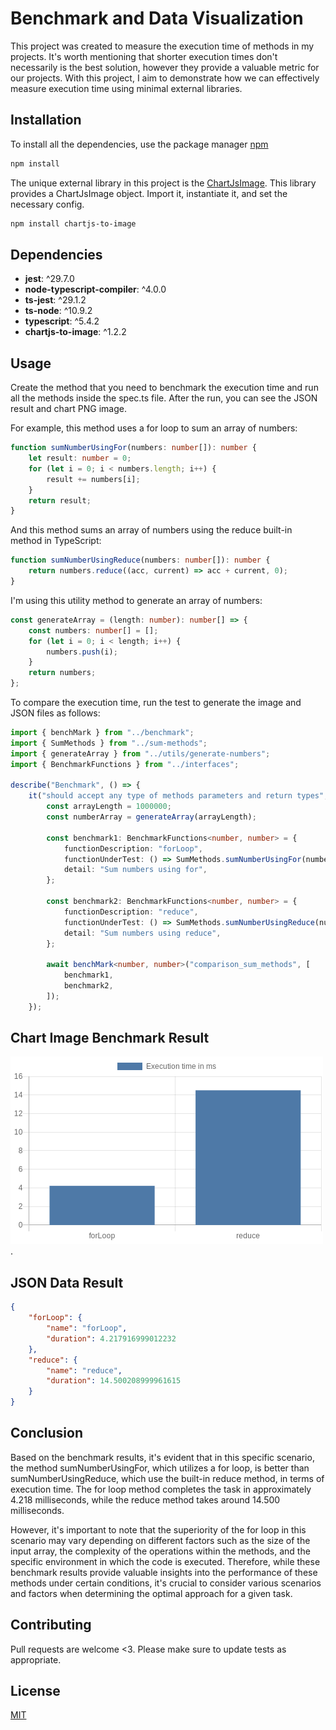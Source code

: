 # Benchmark and Data Visualization

This project was created to measure the execution time of methods in my projects. It's worth mentioning that shorter execution times don't necessarily is the best solution, however they provide a valuable metric for our projects. With this project, I aim to demonstrate how we can effectively measure execution time using minimal external libraries.

## Installation

To install all the dependencies, use the package manager [npm](https://www.npmjs.com/)

```bash
npm install
```

The unique external library in this project is the [ChartJsImage](https://www.npmjs.com/package/chartjs-to-image/).
This library provides a ChartJsImage object. Import it, instantiate it, and set the necessary config.

```bash
npm install chartjs-to-image
```

## Dependencies

- **jest**: ^29.7.0
- **node-typescript-compiler**: ^4.0.0
- **ts-jest**: ^29.1.2
- **ts-node**: ^10.9.2
- **typescript**: ^5.4.2
- **chartjs-to-image**: ^1.2.2

## Usage

Create the method that you need to benchmark the execution time and run all the methods inside the spec.ts file. After the run, you can see the JSON result and chart PNG image.

For example, this method uses a for loop to sum an array of numbers:

```typescript
function sumNumberUsingFor(numbers: number[]): number {
	let result: number = 0;
	for (let i = 0; i < numbers.length; i++) {
		result += numbers[i];
	}
	return result;
}
```

And this method sums an array of numbers using the reduce built-in method in TypeScript:

```typescript
function sumNumberUsingReduce(numbers: number[]): number {
	return numbers.reduce((acc, current) => acc + current, 0);
}
```

I'm using this utility method to generate an array of numbers:

```typescript
const generateArray = (length: number): number[] => {
	const numbers: number[] = [];
	for (let i = 0; i < length; i++) {
		numbers.push(i);
	}
	return numbers;
};
```

To compare the execution time, run the test to generate the image and JSON files as follows:

```typescript
import { benchMark } from "../benchmark";
import { SumMethods } from "../sum-methods";
import { generateArray } from "../utils/generate-numbers";
import { BenchmarkFunctions } from "../interfaces";

describe("Benchmark", () => {
	it("should accept any type of methods parameters and return types", async () => {
		const arrayLength = 1000000;
		const numberArray = generateArray(arrayLength);

		const benchmark1: BenchmarkFunctions<number, number> = {
			functionDescription: "forLoop",
			functionUnderTest: () => SumMethods.sumNumberUsingFor(numberArray),
			detail: "Sum numbers using for",
		};

		const benchmark2: BenchmarkFunctions<number, number> = {
			functionDescription: "reduce",
			functionUnderTest: () => SumMethods.sumNumberUsingReduce(numberArray),
			detail: "Sum numbers using reduce",
		};

		await benchMark<number, number>("comparison_sum_methods", [
			benchmark1,
			benchmark2,
		]);
	});
```

## Chart Image Benchmark Result

![chart image](/TMP/comparison_sum_methods.png "Result chart png image").

## JSON Data Result

```json
{
	"forLoop": {
		"name": "forLoop",
		"duration": 4.217916999012232
	},
	"reduce": {
		"name": "reduce",
		"duration": 14.500208999961615
	}
}
```

## Conclusion

Based on the benchmark results, it's evident that in this specific scenario, the method sumNumberUsingFor, which utilizes a for loop, is better than sumNumberUsingReduce, which use the built-in reduce method, in terms of execution time. The for loop method completes the task in approximately 4.218 milliseconds, while the reduce method takes around 14.500 milliseconds.

However, it's important to note that the superiority of the for loop in this scenario may vary depending on different factors such as the size of the input array, the complexity of the operations within the methods, and the specific environment in which the code is executed. Therefore, while these benchmark results provide valuable insights into the performance of these methods under certain conditions, it's crucial to consider various scenarios and factors when determining the optimal approach for a given task.

## Contributing

Pull requests are welcome <3. Please make sure to update tests as appropriate.

## License

[MIT](https://choosealicense.com/licenses/mit/)

